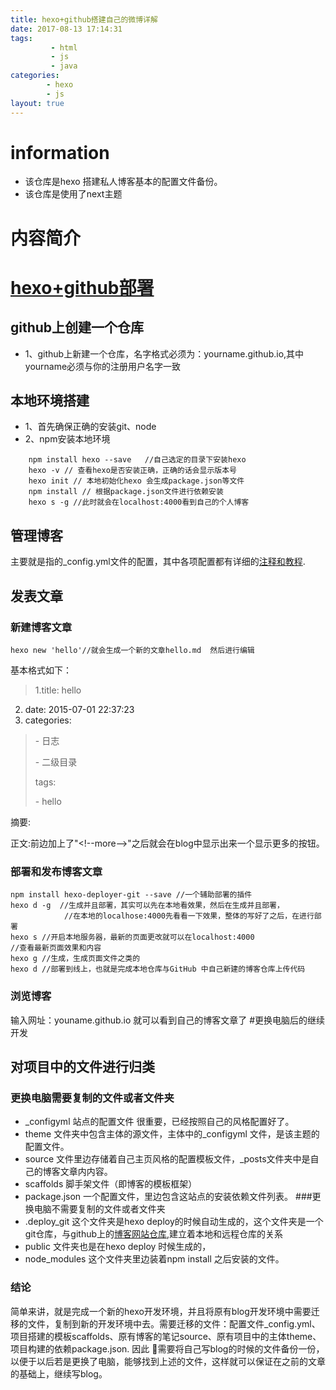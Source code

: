 ```yaml
---
title: hexo+github搭建自己的微博详解
date: 2017-08-13 17:14:31
tags: 
         - html
         - js
         - java
categories: 
        - hexo
        - js
layout: true
---
```

# information
+ 该仓库是hexo 搭建私人博客基本的配置文件备份。
+ 该仓库是使用了next主题

# 内容简介
# [hexo+github部署](http://blog.csdn.net/jzooo/article/details/46781805)

## github上创建一个仓库
- 1、github上新建一个仓库，名字格式必须为：yourname.github.io,其中yourname必须与你的注册用户名字一致
## 本地环境搭建
- 1、首先确保正确的安装git、node
- 2、npm安装本地环境
````
    npm install hexo --save   //自己选定的目录下安装hexo
    hexo -v // 查看hexo是否安装正确，正确的话会显示版本号
    hexo init // 本地初始化hexo 会生成package.json等文件
    npm install // 根据package.json文件进行依赖安装
    hexo s -g //此时就会在localhost:4000看到自己的个人博客
````
## 管理博客
主要就是指的_config.yml文件的配置，其中各项配置都有详细的[注释和教程](http://blog.csdn.net/jzooo/article/details/46781805).
## 发表文章
### 新建博客文章
    hexo new 'hello'//就会生成一个新的文章hello.md  然后进行编辑
 基本格式如下：
> 1.title: hello
  2. date: 2015-07-01 22:37:23
  3. categories:
   >\- 日志
   >
   >\- 二级目录
   >
> tags:
>   
   > \- hello
   
 摘要:
 <!--more--> 
 正文:前边加上了"\<!--more-->"之后就会在blog中显示出来一个显示更多的按钮。

### 部署和发布博客文章
    npm install hexo-deployer-git --save //一个辅助部署的插件
    hexo d -g  //生成并且部署，其实可以先在本地看效果，然后在生成并且部署，
                //在本地的localhose:4000先看看一下效果，整体的写好了之后，在进行部署
    hexo s //开启本地服务器，最新的页面更改就可以在localhost:4000              //查看最新页面效果和内容
    hexo g //生成，生成页面文件之类的
    hexo d //部署到线上，也就是完成本地仓库与GitHub 中自己新建的博客仓库上传代码
### 浏览博客
 输入网址：youname.github.io 就可以看到自己的博客文章了
#更换电脑后的继续开发
## 对项目中的文件进行归类
### 更换电脑需要复制的文件或者文件夹
+ _configyml 站点的配置文件 很重要，已经按照自己的风格配置好了。
+ theme  文件夹中包含主体的源文件，主体中的_configyml 文件，是该主题的配置文件。
+ source 文件里边存储着自己主页风格的配置模板文件，_posts文件夹中是自己的博客文章内内容。
+ scaffolds 脚手架文件（即博客的模板框架）
+ package.json 一个配置文件，里边包含这站点的安装依赖文件列表。
###更换电脑不需要复制的文件或者文件夹
+ .deploy_git 这个文件夹是hexo deploy的时候自动生成的，这个文件夹是一个git仓库，与github上的[博客网站仓库](https://github.com/webhaoying/webhaoying.github.io),建立着本地和远程仓库的关系
+ public 文件夹也是在hexo deploy 时候生成的，
+ node_modules 这个文件夹里边装着npm install 之后安装的文件。

### 结论
简单来讲，就是完成一个新的hexo开发环境，并且将原有blog开发环境中需要迁移的文件，复制到新的开发环境中去。需要迁移的文件：配置文件_config.yml、项目搭建的模板scaffolds、原有博客的笔记source、原有项目中的主体theme、项目构建的依赖package.json. 因此  需要将自己写blog的时候的文件备份一份，以便于以后若是更换了电脑，能够找到上述的文件，这样就可以保证在之前的文章的基础上，继续写blog。

 